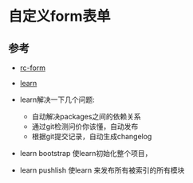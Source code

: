# 自定义form表单

## 参考
- [rc-form](https://github.com/react-component/form)
- [learn](https://github.com/learn/learn)
- learn解决一下几个问题:
  - 自动解决packages之间的依赖关系
  - 通过git检测问价你该懂，自动发布
  - 根据git提交记录，自动生成changelog

- learn bootstrap 使learn初始化整个项目，
- learn pushlish 使learn 来发布所有被索引的所有模块